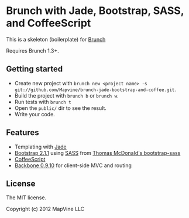 # Brunch with Jade, Bootstrap, SASS, and CoffeeScript
This is a skeleton (boilerplate) for [Brunch](http://brunch.io)

Requires Brunch 1.3+.

## Getting started
* Create new project with `brunch new <project name> -s git://github.com/Mapvine/brunch-jade-bootstrap-and-coffee.git`.
* Build the project with `brunch b` or `brunch w`.
* Run tests with `brunch t`
* Open the `public/` dir to see the result.
* Write your code.

## Features
* Templating with [Jade](http://jade-lang.com)
* [Bootstrap 2.1.1](http://twitter.github.com/bootstrap/) using [SASS](http://sass-lang.com) from [Thomas McDonald's bootstrap-sass](https://github.com/thomas-mcdonald/bootstrap-sass/)
* [CoffeeScript](http://coffeescript.org)
* [Backbone 0.9.10](http://backbonejs.org) for client-side MVC and routing

## License
The MIT license.

Copyright (c) 2012 MapVine LLC
